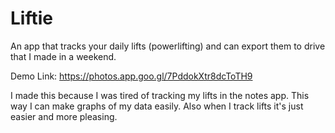 # Liftie
An app that tracks your daily lifts (powerlifting) and can export them to drive that I made in a weekend.

Demo Link:
https://photos.app.goo.gl/7PddokXtr8dcToTH9

I made this because I was tired of tracking my lifts in the notes app. This way I can make graphs of my data easily. Also when I track lifts it's just easier and more pleasing.

